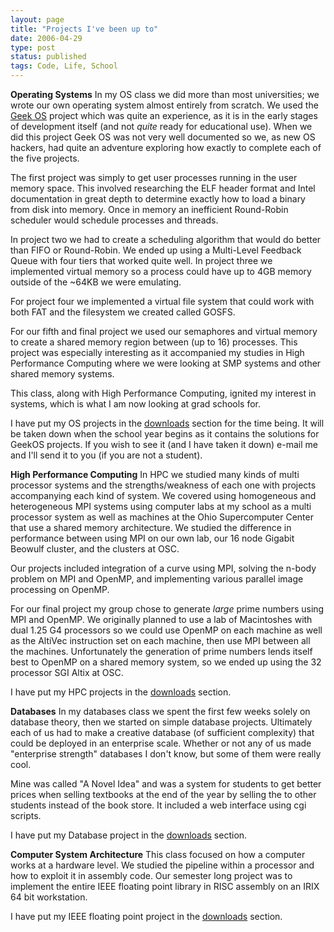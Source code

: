```yaml
---
layout: page
title: "Projects I've been up to"
date: 2006-04-29
type: post
status: published
tags: Code, Life, School
---
```



**Operating Systems**
In my OS class we did more than most universities; we wrote our own operating system almost entirely from scratch. We used the [Geek OS](//geekos.sourceforge.net/") project which was quite an experience, as it is in the early stages of development itself (and not _quite_ ready for educational use). When we did this project Geek OS was not very well documented so we, as new OS hackers, had quite an adventure exploring how exactly to complete each of the five projects.

The first project was simply to get user processes running in the user memory space. This involved researching the ELF header format and Intel documentation in great depth to determine exactly how to load a binary from disk into memory. Once in memory an inefficient Round-Robin scheduler would schedule processes and threads.

In project two we had to create a scheduling algorithm that would do better than FIFO or Round-Robin. We ended up using a Multi-Level Feedback Queue with four tiers that worked quite well.
In project three we implemented virtual memory so a process could have up to 4GB memory outside of the ~64KB we were emulating.

For project four we implemented a virtual file system that could work with both FAT and the filesystem we created called GOSFS.

For our fifth and final project we used our semaphores and virtual memory to create a shared memory region between (up to 16) processes. This project was especially interesting as it accompanied my studies in High Performance Computing where we were looking at SMP systems and other shared memory systems.

This class, along with High Performance Computing, ignited my interest in systems, which is what I am now looking at grad schools for.

I have put my OS projects in the [downloads](http://infimp.net/AdamHitchcock/download.php) section for the time being. It will be taken down when the school year begins as it contains the solutions for GeekOS projects. If you wish to see it (and I have taken it down) e-mail me and I'll send it to you (if you are not a student).

**High Performance Computing**
In HPC we studied many kinds of multi processor systems and the strengths/weakness of each one with projects accompanying each kind of system. We covered using homogeneous and heterogeneous MPI systems using computer labs at my school as a multi processor system as well as machines at the Ohio Supercomputer Center that use a shared memory architecture. We studied the difference in performance between using MPI on our own lab, our 16 node Gigabit Beowulf cluster, and the clusters at OSC.

Our projects included integration of a curve using MPI, solving the n-body problem on MPI and OpenMP, and implementing various parallel image processing on OpenMP.

For our final project my group chose to generate _large_ prime numbers using MPI and OpenMP. We originally planned to use a lab of Macintoshes with dual 1.25 G4 processors so we could use OpenMP on each machine as well as the AltiVec instruction set on each machine, then use MPI between all the machines. Unfortunately the generation of prime numbers lends itself best to OpenMP on a shared memory system, so we ended up using the 32 processor SGI Altix at OSC.

I have put my HPC projects in the [downloads](http://infimp.net/AdamHitchcock/download.php) section.

**Databases**
In my databases class we spent the first few weeks solely on database theory, then we started on simple database projects. Ultimately each of us had to make a creative database (of sufficient complexity) that could be deployed in an enterprise scale. Whether or not any of us made "enterprise strength" databases I don't know, but some of them were really cool.

Mine was called "A Novel Idea" and was a system for students to get better prices when selling textbooks at the end of the year by selling the to other students instead of the book store. It included a web interface using cgi scripts.

I have put my Database project in the [downloads](http://infimp.net/AdamHitchcock/download.php) section.

**Computer System Architecture**
This class focused on how a computer works at a hardware level. We studied the pipeline within a processor and how to exploit it in assembly code. Our semester long project was to implement the entire IEEE floating point library in RISC assembly on an IRIX 64 bit workstation.

I have put my IEEE floating point project in the [downloads](http://infimp.net/AdamHitchcock/download.php) section.
